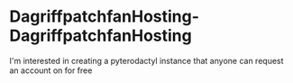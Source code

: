 # DagriffpatchfanHosting-DagriffpatchfanHosting
I'm interested in creating a pyterodactyl instance that anyone can request an account on for free
